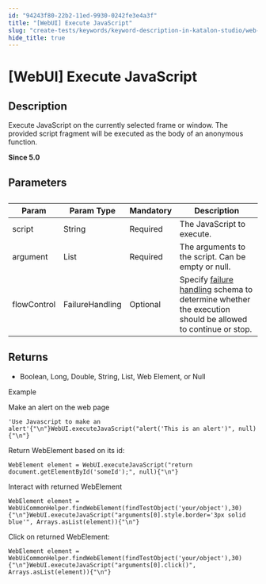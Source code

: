 ```yaml
---
id: "94243f80-22b2-11ed-9930-0242fe3e4a3f"
title: "[WebUI] Execute JavaScript"
slug: "create-tests/keywords/keyword-description-in-katalon-studio/web-ui-keywords/webui-execute-javascript"
hide_title: true
---
```


# <a id="id_0" class="anchor_top_offset"/><a id="ariaid-title1" class="anchor_top_offset"/>[WebUI] Execute JavaScript


## <a id="id_0__id_1" class="anchor_top_offset"/>Description  

              
<p xmlns="http://www.w3.org/1999/xhtml" className="p">Execute JavaScript on the currently selected frame or window.   The provided script fragment will be executed as the body of an   anonymous function.</p> 
<p xmlns="http://www.w3.org/1999/xhtml" className="p"><strong className="ph b">Since 5.0</strong></p> 
            

## <a id="id_0__id_3" class="anchor_top_offset"/>Parameters  

              
<table xmlns="http://www.w3.org/1999/xhtml" className="table anchor_top_offset" id="id_0__b1f910a2-3a9a-43e5-887e-172474012533"><caption /><thead className="thead"><tr className><th className="entry anchor_top_offset" id="id_0__b1f910a2-3a9a-43e5-887e-172474012533__entry__1">Param</th><th className="entry anchor_top_offset" id="id_0__b1f910a2-3a9a-43e5-887e-172474012533__entry__2">Param Type</th><th className="entry anchor_top_offset" id="id_0__b1f910a2-3a9a-43e5-887e-172474012533__entry__3">Mandatory</th><th className="entry anchor_top_offset" id="id_0__b1f910a2-3a9a-43e5-887e-172474012533__entry__4">Description</th></tr></thead><tbody className="tbody"><tr className><td className="entry" headers="id_0__b1f910a2-3a9a-43e5-887e-172474012533__entry__1 id_0__b1f910a2-3a9a-43e5-887e-172474012533__entry__2 id_0__b1f910a2-3a9a-43e5-887e-172474012533__entry__3 id_0__b1f910a2-3a9a-43e5-887e-172474012533__entry__4 ">script</td><td className="entry" headers="id_0__b1f910a2-3a9a-43e5-887e-172474012533__entry__1 id_0__b1f910a2-3a9a-43e5-887e-172474012533__entry__2 id_0__b1f910a2-3a9a-43e5-887e-172474012533__entry__3 id_0__b1f910a2-3a9a-43e5-887e-172474012533__entry__4 ">String</td><td className="entry" headers="id_0__b1f910a2-3a9a-43e5-887e-172474012533__entry__1 id_0__b1f910a2-3a9a-43e5-887e-172474012533__entry__2 id_0__b1f910a2-3a9a-43e5-887e-172474012533__entry__3 id_0__b1f910a2-3a9a-43e5-887e-172474012533__entry__4 ">Required</td><td className="entry" headers="id_0__b1f910a2-3a9a-43e5-887e-172474012533__entry__1 id_0__b1f910a2-3a9a-43e5-887e-172474012533__entry__2 id_0__b1f910a2-3a9a-43e5-887e-172474012533__entry__3 id_0__b1f910a2-3a9a-43e5-887e-172474012533__entry__4 ">The JavaScript to execute.</td></tr><tr className><td className="entry" headers="id_0__b1f910a2-3a9a-43e5-887e-172474012533__entry__1 id_0__b1f910a2-3a9a-43e5-887e-172474012533__entry__2 id_0__b1f910a2-3a9a-43e5-887e-172474012533__entry__3 id_0__b1f910a2-3a9a-43e5-887e-172474012533__entry__4 ">argument</td><td className="entry" headers="id_0__b1f910a2-3a9a-43e5-887e-172474012533__entry__1 id_0__b1f910a2-3a9a-43e5-887e-172474012533__entry__2 id_0__b1f910a2-3a9a-43e5-887e-172474012533__entry__3 id_0__b1f910a2-3a9a-43e5-887e-172474012533__entry__4 ">List</td><td className="entry" headers="id_0__b1f910a2-3a9a-43e5-887e-172474012533__entry__1 id_0__b1f910a2-3a9a-43e5-887e-172474012533__entry__2 id_0__b1f910a2-3a9a-43e5-887e-172474012533__entry__3 id_0__b1f910a2-3a9a-43e5-887e-172474012533__entry__4 ">Required</td><td className="entry" headers="id_0__b1f910a2-3a9a-43e5-887e-172474012533__entry__1 id_0__b1f910a2-3a9a-43e5-887e-172474012533__entry__2 id_0__b1f910a2-3a9a-43e5-887e-172474012533__entry__3 id_0__b1f910a2-3a9a-43e5-887e-172474012533__entry__4 ">The arguments to the script. Can be empty or null.</td></tr><tr className><td className="entry" headers="id_0__b1f910a2-3a9a-43e5-887e-172474012533__entry__1 id_0__b1f910a2-3a9a-43e5-887e-172474012533__entry__2 id_0__b1f910a2-3a9a-43e5-887e-172474012533__entry__3 id_0__b1f910a2-3a9a-43e5-887e-172474012533__entry__4 ">flowControl</td><td className="entry" headers="id_0__b1f910a2-3a9a-43e5-887e-172474012533__entry__1 id_0__b1f910a2-3a9a-43e5-887e-172474012533__entry__2 id_0__b1f910a2-3a9a-43e5-887e-172474012533__entry__3 id_0__b1f910a2-3a9a-43e5-887e-172474012533__entry__4 ">FailureHandling</td><td className="entry" headers="id_0__b1f910a2-3a9a-43e5-887e-172474012533__entry__1 id_0__b1f910a2-3a9a-43e5-887e-172474012533__entry__2 id_0__b1f910a2-3a9a-43e5-887e-172474012533__entry__3 id_0__b1f910a2-3a9a-43e5-887e-172474012533__entry__4 ">Optional</td><td className="entry" headers="id_0__b1f910a2-3a9a-43e5-887e-172474012533__entry__1 id_0__b1f910a2-3a9a-43e5-887e-172474012533__entry__2 id_0__b1f910a2-3a9a-43e5-887e-172474012533__entry__3 id_0__b1f910a2-3a9a-43e5-887e-172474012533__entry__4 ">Specify <a className="xref" href="/docs/maintain/configure-failure-handling-settings-in-katalon-studio">failure handling</a> schema to         determine whether the execution should be allowed to continue or         stop.</td></tr></tbody></table> 
      

## <a id="id_0__id_4" class="anchor_top_offset"/>Returns

              
<ul xmlns="http://www.w3.org/1999/xhtml" className="ul"><li className="li">Boolean, Long, Double, String, List, Web Element, or Null</li></ul> 
      
<p xmlns="http://www.w3.org/1999/xhtml" className="p">Example </p> 
      
<p xmlns="http://www.w3.org/1999/xhtml" className="p">Make an alert on the web page</p> 
              
<pre xmlns="http://www.w3.org/1999/xhtml" className="pre codeblock"><code>'Use Javascript to make an alert'{"\n"}WebUI.executeJavaScript("alert('This is an alert')", null){"\n"}</code></pre> 
            
<p xmlns="http://www.w3.org/1999/xhtml" className="p">Return WebElement based on its id:</p> 
              
<pre xmlns="http://www.w3.org/1999/xhtml" className="pre codeblock"><code>WebElement element = WebUI.executeJavaScript("return document.getElementById('someId');", null){"\n"}</code></pre> 
            
<p xmlns="http://www.w3.org/1999/xhtml" className="p">Interact with returned WebElement</p> 
              
<pre xmlns="http://www.w3.org/1999/xhtml" className="pre codeblock"><code>WebElement element = WebUiCommonHelper.findWebElement(findTestObject('your/object'),30){"\n"}WebUI.executeJavaScript("arguments[0].style.border='3px solid blue'", Arrays.asList(element)){"\n"}</code></pre> 
            
<p xmlns="http://www.w3.org/1999/xhtml" className="p">Click on returned WebElement:</p> 
              
<pre xmlns="http://www.w3.org/1999/xhtml" className="pre codeblock"><code>WebElement element = WebUiCommonHelper.findWebElement(findTestObject('your/object'),30){"\n"}WebUI.executeJavaScript("arguments[0].click()", Arrays.asList(element)){"\n"}</code></pre> 
            
